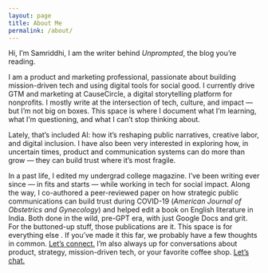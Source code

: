 ```yaml
---
layout: page
title: About Me
permalink: /about/
---
```


Hi, I’m Samriddhi, I am the writer behind *Unprompted*, the blog you’re reading. 

I am a product and marketing professional, passionate about building mission-driven tech and using digital tools for social good. I currently drive GTM and marketing at CauseCircle, a digital storytelling platform for nonprofits.
I mostly write at the intersection of tech, culture, and impact — but I’m not big on boxes. This space is where I document what I’m learning, what I’m questioning, and what I can’t stop thinking about.

Lately, that’s included AI: how it’s reshaping public narratives, creative labor, and digital inclusion. I have also been very interested in exploring how, in uncertain times, product and communication systems can do more than grow — they can build trust where it’s most fragile.

In a past life, I edited my undergrad college magazine. I’ve been writing ever since — in fits and starts — while working in tech for social impact. Along the way, I co-authored a peer-reviewed paper on how strategic public communications can build trust during COVID-19 (*American Journal of Obstetrics and Gynecology*) and helped edit a book on English literature in India. Both done in the wild, pre-GPT era, with just Google Docs and grit. For the buttoned-up stuff, those publications are it. This space is for everything else
.
If you’ve made it this far, we probably have a few thoughts in common. [Let’s connect.](https://www.linkedin.com/in/samriddhisimlai/)
I’m also always up for conversations about product, strategy, mission-driven tech, or your favorite coffee shop. [Let’s chat.](https://forms.gle/DF5sjgZfZUEDkGwP9)
